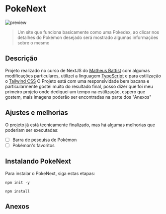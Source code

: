 # PokeNext

![preview](https://user-images.githubusercontent.com/85464318/192163468-f182799c-2c19-46dd-b780-0073fbb5e153.png)

> Um site que funciona basicamente como uma Pokedex, ao clicar nos detalhes do Pokémon desejado será mostrado algumas informações sobre o mesmo

## Descrição

Projeto realizado no curso de NextJS do [Matheus Battist](https://www.youtube.com/c/MatheusBattisti) com algumas modificações particulares, utilizei a linguagem [TypeScript](https://www.typescriptlang.org/) e para estilização o [Tailwind CSS](https://tailwindui.com/) 
O Projeto está com uma responsividade bem bacana e particularmente gostei muito do resultado final, posso dizer que foi meu primeiro projeto onde dediquei um tempo na estilização, espero que gostem, mais imagens poderão ser encontradas na parte dos "Anexos"

## Ajustes e melhorias

O projeto já está tecnicamente finalizado, mas há algumas melhorias que poderiam ser executadas:

- [ ] Barra de pesquisa de Pokémon
- [ ] Pokémon's favoritos

## Instalando PokeNext

Para instalar o PokeNext, siga estas etapas:

`npm init -y`

`npm install`

## Anexos
